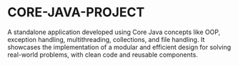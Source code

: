 # CORE-JAVA-PROJECT
A standalone application developed using Core Java concepts like OOP, exception handling, multithreading, collections, and file handling. It showcases the implementation of a modular and efficient design for solving real-world problems, with clean code and reusable components.
